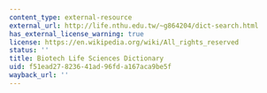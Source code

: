 ```yaml
---
content_type: external-resource
external_url: http://life.nthu.edu.tw/~g864204/dict-search.html
has_external_license_warning: true
license: https://en.wikipedia.org/wiki/All_rights_reserved
status: ''
title: Biotech Life Sciences Dictionary
uid: f51ead27-8236-41ad-96fd-a167aca9be5f
wayback_url: ''
---
```

